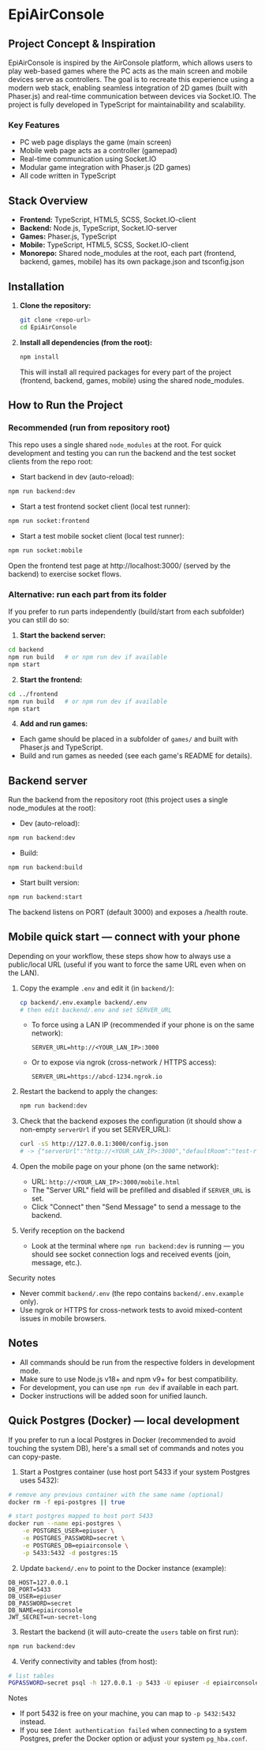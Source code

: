 # EpiAirConsole

## Project Concept & Inspiration
EpiAirConsole is inspired by the AirConsole platform, which allows users to play web-based games where the PC acts as the main screen and mobile devices serve as controllers. The goal is to recreate this experience using a modern web stack, enabling seamless integration of 2D games (built with Phaser.js) and real-time communication between devices via Socket.IO. The project is fully developed in TypeScript for maintainability and scalability.

### Key Features
- PC web page displays the game (main screen)
- Mobile web page acts as a controller (gamepad)
- Real-time communication using Socket.IO
- Modular game integration with Phaser.js (2D games)
- All code written in TypeScript

## Stack Overview
- **Frontend:** TypeScript, HTML5, SCSS, Socket.IO-client
- **Backend:** Node.js, TypeScript, Socket.IO-server
- **Games:** Phaser.js, TypeScript
- **Mobile:** TypeScript, HTML5, SCSS, Socket.IO-client
- **Monorepo:** Shared node_modules at the root, each part (frontend, backend, games, mobile) has its own package.json and tsconfig.json

## Installation

1. **Clone the repository:**
	```bash
	git clone <repo-url>
	cd EpiAirConsole
	```
2. **Install all dependencies (from the root):**
	```bash
	npm install
	```
	This will install all required packages for every part of the project (frontend, backend, games, mobile) using the shared node_modules.

## How to Run the Project

### Recommended (run from repository root)

This repo uses a single shared `node_modules` at the root. For quick development and testing you can run the backend and the test socket clients from the repo root:

- Start backend in dev (auto-reload):
```bash
npm run backend:dev
```

- Start a test frontend socket client (local test runner):
```bash
npm run socket:frontend
```

- Start a test mobile socket client (local test runner):
```bash
npm run socket:mobile
```

Open the frontend test page at http://localhost:3000/ (served by the backend) to exercise socket flows.

### Alternative: run each part from its folder

If you prefer to run parts independently (build/start from each subfolder) you can still do so:

1. **Start the backend server:**
```bash
cd backend
npm run build   # or npm run dev if available
npm start
```

2. **Start the frontend:**
```bash
cd ../frontend
npm run build   # or npm run dev if available
npm start
```

4. **Add and run games:**
- Each game should be placed in a subfolder of `games/` and built with Phaser.js and TypeScript.
- Build and run games as needed (see each game's README for details).

## Backend server

Run the backend from the repository root (this project uses a single node_modules at the root):

- Dev (auto-reload):
```bash
npm run backend:dev
```
- Build:
```bash
npm run backend:build
```
- Start built version:
```bash
npm run backend:start
```
The backend listens on PORT (default 3000) and exposes a /health route.

## Mobile quick start — connect with your phone

Depending on your workflow, these steps show how to always use a public/local URL (useful if you want to force the same URL even when on the LAN).

1. Copy the example `.env` and edit it (in `backend/`):

	```bash
	cp backend/.env.example backend/.env
	# then edit backend/.env and set SERVER_URL
	```

	- To force using a LAN IP (recommended if your phone is on the same network):
	  ```
	  SERVER_URL=http://<YOUR_LAN_IP>:3000
	  ```
	- Or to expose via ngrok (cross-network / HTTPS access):
	  ```
	  SERVER_URL=https://abcd-1234.ngrok.io
	  ```

2. Restart the backend to apply the changes:

	```bash
	npm run backend:dev
	```

3. Check that the backend exposes the configuration (it should show a non-empty `serverUrl` if you set SERVER_URL):

	```bash
	curl -sS http://127.0.0.1:3000/config.json
	# -> {"serverUrl":"http://<YOUR_LAN_IP>:3000","defaultRoom":"test-room"}
	```

4. Open the mobile page on your phone (on the same network):

	- URL: `http://<YOUR_LAN_IP>:3000/mobile.html`
	- The "Server URL" field will be prefilled and disabled if `SERVER_URL` is set.
	- Click "Connect" then "Send Message" to send a message to the backend.

5. Verify reception on the backend

	- Look at the terminal where `npm run backend:dev` is running — you should see socket connection logs and received events (join, message, etc.).

Security notes

- Never commit `backend/.env` (the repo contains `backend/.env.example` only).
- Use ngrok or HTTPS for cross-network tests to avoid mixed-content issues in mobile browsers.


## Notes
- All commands should be run from the respective folders in development mode.
- Make sure to use Node.js v18+ and npm v9+ for best compatibility.
- For development, you can use `npm run dev` if available in each part.
- Docker instructions will be added soon for unified launch.

## Quick Postgres (Docker) — local development

If you prefer to run a local Postgres in Docker (recommended to avoid touching the system DB), here's a small set of commands and notes you can copy-paste.

1) Start a Postgres container (use host port 5433 if your system Postgres uses 5432):

```bash
# remove any previous container with the same name (optional)
docker rm -f epi-postgres || true

# start postgres mapped to host port 5433
docker run --name epi-postgres \
	-e POSTGRES_USER=epiuser \
	-e POSTGRES_PASSWORD=secret \
	-e POSTGRES_DB=epiairconsole \
	-p 5433:5432 -d postgres:15
```

2) Update `backend/.env` to point to the Docker instance (example):

```
DB_HOST=127.0.0.1
DB_PORT=5433
DB_USER=epiuser
DB_PASSWORD=secret
DB_NAME=epiairconsole
JWT_SECRET=un-secret-long
```

3) Restart the backend (it will auto-create the `users` table on first run):

```bash
npm run backend:dev
```

4) Verify connectivity and tables (from host):

```bash
# list tables
PGPASSWORD=secret psql -h 127.0.0.1 -p 5433 -U epiuser -d epiairconsole -c "\dt"
```

Notes
- If port 5432 is free on your machine, you can map to `-p 5432:5432` instead.
- If you see `Ident authentication failed` when connecting to a system Postgres, prefer the Docker option or adjust your system `pg_hba.conf`.

